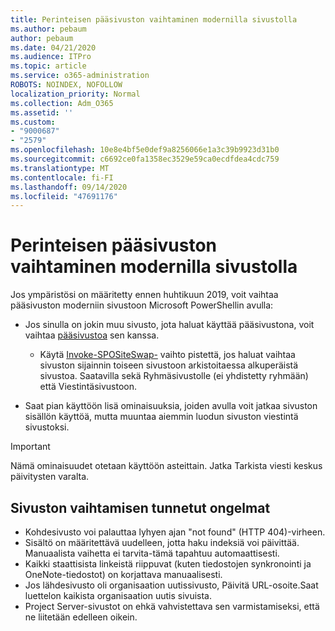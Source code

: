 ```yaml
---
title: Perinteisen pääsivuston vaihtaminen modernilla sivustolla
ms.author: pebaum
author: pebaum
ms.date: 04/21/2020
ms.audience: ITPro
ms.topic: article
ms.service: o365-administration
ROBOTS: NOINDEX, NOFOLLOW
localization_priority: Normal
ms.collection: Adm_O365
ms.assetid: ''
ms.custom:
- "9000687"
- "2579"
ms.openlocfilehash: 10e8e4bf5e0def9a8256066e1a3c39b9923d31b0
ms.sourcegitcommit: c6692ce0fa1358ec3529e59ca0ecdfdea4cdc759
ms.translationtype: MT
ms.contentlocale: fi-FI
ms.lasthandoff: 09/14/2020
ms.locfileid: "47691176"
---
```

# <a name="swap-your-classic-root-site-with-a-modern-site"></a>Perinteisen pääsivuston vaihtaminen modernilla sivustolla

Jos ympäristösi on määritetty ennen huhtikuun 2019, voit vaihtaa pääsivuston moderniin sivustoon Microsoft PowerShellin avulla:

- Jos sinulla on jokin muu sivusto, jota haluat käyttää pääsivustona, voit vaihtaa [pääsivustoa](https://docs.microsoft.com/sharepoint/modern-root-site) sen kanssa. 
    - Käytä [Invoke-SPOSiteSwap-](https://docs.microsoft.com/powershell/module/sharepoint-online/invoke-spositeswap?view=sharepoint-ps) vaihto pistettä, jos haluat vaihtaa sivuston sijainnin toiseen sivustoon arkistoitaessa alkuperäistä sivustoa. Saatavilla sekä Ryhmäsivustolle (ei yhdistetty ryhmään) että Viestintäsivustoon. 

- Saat pian käyttöön lisä ominaisuuksia, joiden avulla voit jatkaa sivuston sisällön käyttöä, mutta muuntaa aiemmin luodun sivuston viestintä sivustoksi. 
>[!Important]
>Nämä ominaisuudet otetaan käyttöön asteittain. Jatka Tarkista viesti keskus päivitysten varalta. 

## <a name="known-issues-with-swapping-sites"></a>Sivuston vaihtamisen tunnetut ongelmat

- Kohdesivusto voi palauttaa lyhyen ajan "not found" (HTTP 404)-virheen.
- Sisältö on määritettävä uudelleen, jotta haku indeksiä voi päivittää. Manuaalista vaihetta ei tarvita-tämä tapahtuu automaattisesti.
- Kaikki staattisista linkeistä riippuvat (kuten tiedostojen synkronointi ja OneNote-tiedostot) on korjattava manuaalisesti.
- Jos lähdesivusto oli organisaation uutissivusto, Päivitä URL-osoite.Saat luettelon kaikista organisaation uutis sivuista.
- Project Server-sivustot on ehkä vahvistettava sen varmistamiseksi, että ne liitetään edelleen oikein.
